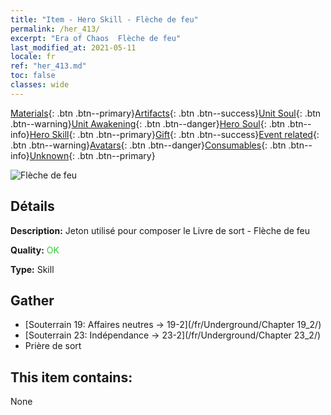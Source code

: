 ```yaml
---
title: "Item - Hero Skill - Flèche de feu"
permalink: /her_413/
excerpt: "Era of Chaos  Flèche de feu"
last_modified_at: 2021-05-11
locale: fr
ref: "her_413.md"
toc: false
classes: wide
---
```

 [Materials](/ItemsFR/){: .btn .btn--primary}[Artifacts](/ItemsFR/Artifacts/){: .btn .btn--success}[Unit Soul](/ItemsFR/UnitSoul/){: .btn .btn--warning}[Unit Awakening](/ItemsFR/UnitAwakening/){: .btn .btn--danger}[Hero Soul](/ItemsFR/HeroSoul/){: .btn .btn--info}[Hero Skill](/ItemsFR/HeroSkill/){: .btn .btn--primary}[Gift](/ItemsFR/Gift/){: .btn .btn--success}[Event related](/ItemsFR/Events/){: .btn .btn--warning}[Avatars](/ItemsFR/Avatars/){: .btn .btn--danger}[Consumables](/ItemsFR/Consumables/){: .btn .btn--info}[Unknown](/ItemsFR/Unknown/){: .btn .btn--primary}

 ![Flèche de feu](/images/t/ps_liehuoshenjian.png)

## Détails
 **Description:** Jeton utilisé pour composer le Livre de sort - Flèche de feu

 **Quality:** <span style="color: #32CD32">OK</span>

 **Type:** Skill

## Gather

*    [Souterrain 19: Affaires neutres -> 19-2](/fr/Underground/Chapter 19_2/) 
*    [Souterrain 23: Indépendance -> 23-2](/fr/Underground/Chapter 23_2/) 
*    Prière de sort 

## This item contains:

  None

